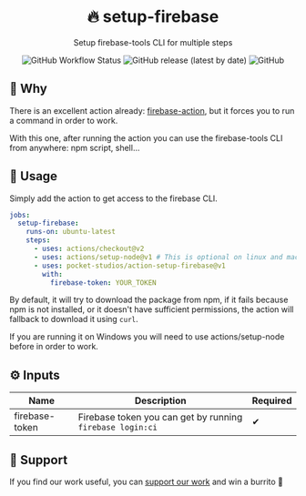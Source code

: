<div align="center">
   <h1>🔥 setup-firebase</h1>
   <p>Setup firebase-tools CLI for multiple steps</p>
   <p align="center">
    <img alt="GitHub Workflow Status" src="https://img.shields.io/github/workflow/status/pocket-studios/action-setup-firebase/CI">
    <img alt="GitHub release (latest by date)" src="https://img.shields.io/github/v/release/pocket-studios/action-setup-firebase">
    <img alt="GitHub" src="https://img.shields.io/github/license/pocket-studios/action-update-version">
   </p>
</div>

## 🧠 Why

There is an excellent action already: [firebase-action](https://github.com/w9jds/firebase-action), but it forces you to run a command in order to work.

With this one, after running the action you can use the firebase-tools CLI from anywhere: npm script, shell...

## 🚀 Usage

Simply add the action to get access to the firebase CLI.

```yaml
jobs:
  setup-firebase:
    runs-on: ubuntu-latest
    steps:
      - uses: actions/checkout@v2
      - uses: actions/setup-node@v1 # This is optional on linux and macOS
      - uses: pocket-studios/action-setup-firebase@v1
        with:
          firebase-token: YOUR_TOKEN
```

By default, it will try to download the package from npm,
if it fails because npm is not installed, or it doesn't have sufficient permissions,
the action will fallback to download it using `curl`.

If you are running it on Windows you will need to use actions/setup-node before in order to work.

## ⚙ Inputs

**Name**|**Description**|**Required**
-----|-----|-----
firebase-token|Firebase token you can get by running `firebase login:ci`|✔

## 👋 Support

If you find our work useful, you can [support our work](https://github.com/sponsors/pocket-studios) and win a burrito 🌯
